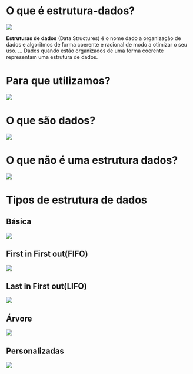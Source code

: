 # O que é estrutura-dados?
![](../resources/images/estrutura-dados.jpg)
 
****Estruturas de dados**** (Data Structures) é o nome dado a organização de dados e algoritmos de forma coerente e racional de modo a otimizar o seu uso. ... Dados quando estão organizados de uma forma coerente representam uma estrutura de dados.

# Para que utilizamos?
![](../resources/images/estrutura-dados-definicao.png)

# O que são dados?
![](../resources/images/estrutura-dados-dado.png)

# O que não é uma estrutura dados?
![](../resources/images/estrutura-dados-fato.png)

# Tipos de estrutura de dados

## ****Básica****
![](../resources/images/estrutura-dados-basica.png)

## ****First in First out(FIFO)****
![](../resources/images/estrutura-dados-fifo.png)

## ****Last in First out(LIFO)****
![](../resources/images/estrutura-dados-lifo.png)

## ****Árvore****
![](../resources/images/estrutura-dados-arvore.png)

## ****Personalizadas****
![](../resources/images/estrutura-dados-personlizadas.png)
